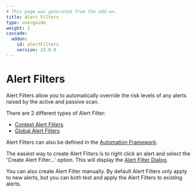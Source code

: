 ```yaml
---
# This page was generated from the add-on.
title: Alert Filters
type: userguide
weight: 1
cascade:
  addon:
    id: alertFilters
    version: 23.0.0
---
```


# Alert Filters


Alert Filters allow you to automatically override the risk levels
of any alerts raised by the active and passive scan.


There are 2 different types of Alert Filter:

* [Context Alert Filters](/docs/desktop/addons/alert-filters/contextalertfilter/)
* [Global Alert Filters](/docs/desktop/addons/alert-filters/globalalertfilter/)

Alert Filters can also be defined in the [Automation Framework](/docs/desktop/addons/alert-filters/automation/).



The easiest way to create Alert Filters is to right click an alert and select
the 'Create Alert Filter...' option. This will display the
[Alert Filter Dialog](/docs/desktop/addons/alert-filters/alertfilterdialog/).  

You can also create Alert Filter manually.
By default Alert Filters only apply to new alerts, but you can both test and apply the Alert Filters to existing alerts.
